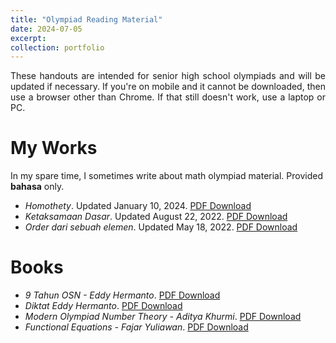 ```yaml
---
title: "Olympiad Reading Material"
date: 2024-07-05
excerpt: 
collection: portfolio
---
```


<p align="justify"> These handouts are intended for senior high school olympiads and will be updated if necessary.  If you're on mobile and it cannot be downloaded, then use a browser other than Chrome. If that still doesn't work, use a laptop or PC.</p>

My Works
========
In my spare time, I sometimes write about math olympiad material. Provided <b>bahasa</b> only.
  * <i>Homothety</i>. Updated January 10, 2024. <a href='http://wildan-wicaksono.github.io/files/Homothety.pdf' target="_blank">PDF Download</a>
  * <i>Ketaksamaan Dasar</i>. Updated August 22, 2022. <a href='http://wildan-wicaksono.github.io/files/Ketaksamaan Dasar.pdf' target="_blank">PDF Download</a>
  * <i>Order dari sebuah elemen</i>. Updated May 18, 2022. <a href='http://wildan-wicaksono.github.io/files/Order dari sebuah Elemen.pdf' target="_blank">PDF Download</a>

Books
========
  * <i>9 Tahun OSN - Eddy Hermanto</i>. <a href='http://wildan-wicaksono.github.io/files/Olympiad/9tahunOSN_Eddy.pdf' target="_blank">PDF Download</a>
  * <i>Diktat Eddy Hermanto</i>. <a href='http://wildan-wicaksono.github.io/files/Olympiad/Diktat_Eddy.pdf' target="_blank">PDF Download</a>
  * <i>Modern Olympiad Number Theory - Aditya Khurmi</i>. <a href='http://wildan-wicaksono.github.io/files/Olympiad/MONT_AdityaKhurmi.pdf' target="_blank">PDF Download</a>
  * <i>Functional Equations - Fajar Yuliawan</i>. <a href='http://wildan-wicaksono.github.io/files/Olympiad/FE.pdf' target="_blank">PDF Download</a>
